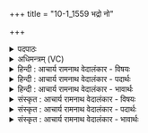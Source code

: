 +++
title = "10-1_1559 भद्रो नो"

+++
<details><summary>पदपाठः</summary>

भ꣣द्रः꣢। नः꣣। अग्निः꣢। आ꣡हु꣢꣯तः। आ। हु꣣तः। भद्रा꣢। रा꣣तिः꣢। सु꣣भग। सु। भग। भद्रः꣢। अ꣣ध्वरः꣢। भ꣣द्राः꣢। उ꣣त꣢। प्र꣡श꣢꣯स्तयः। प्र। श꣣स्तयः। १५५९।
</details>

<details><summary>अधिमन्त्रम् (VC)</summary>

- अग्निः
- सौभरिः काण्वः
- काकुभः प्रगाथः (विषमा ककुबुष्णिक्, समा सतोबृहती)
- ऋषभः
</details>

<details><summary>हिन्दी : आचार्य रामनाथ वेदालंकार - विषयः</summary>

प्रथम ऋचा की व्याख्या पूर्वार्चिक में १११ क्रमाङ्क पर यज्ञाग्नि,अतिथि और परमात्मा के विषय में की जा चुकी है। यहाँ राष्ट्र-विषयक भद्र की प्रार्थना है।
</details>

<details><summary>हिन्दी : आचार्य रामनाथ वेदालंकार - पदार्थः</summary>

पदार्थान्वय -  (आहुतः) जिसमें आहुति डाली गयी है,ऐसी (अग्निः) राष्ट्रियता की अग्नि (नः) हमारे लिए (भद्रः) शुभ हो। (रातिः) राष्ट्र के लिए की गयी दान की क्रिया (भद्रा) शुभ हो। हे (सुभग) सौभाग्यवान् राजन् ! (अध्वरः) तुम्हारे और हमारे द्वारा किया गया राष्ट्र-यज्ञ (भद्रः) शुभ हो। (उत) और (प्रशस्तयः) राष्ट्र की उन्नति से प्राप्त प्रशस्तियाँ (भद्राः) शुभ हों ॥१॥
</details>

<details><summary>हिन्दी : आचार्य रामनाथ वेदालंकार - भावार्थः</summary>

भावार्थ -  सब प्रजाजन और राजा,मन्त्री आदि राज्याधिकारी राष्ट्रभक्त होकर मातृभूमि के लिए अपना बलिदान भी करने के लिए सदा तैयार रहें ॥१॥
</details>

<details><summary>संस्कृत : आचार्य रामनाथ वेदालंकार - विषयः</summary>

तत्र प्रथमा ऋक् पूर्वार्चिके १११ क्रमाङ्के यज्ञाग्निविषयेऽतिथिविषये परमात्मविषये च व्याख्याता। अत्र राष्ट्रविषयकं भद्रं प्रार्थ्यते।
</details>

<details><summary>संस्कृत : आचार्य रामनाथ वेदालंकार - पदार्थः</summary>

पदार्थान्वय -  (आहुतः) प्रदत्तहविष्कः (अग्निः) राष्ट्रियतायाः अग्निः (नः) अस्मभ्यम् (भद्रः) शुभः अस्तु। (रातिः) राष्ट्राय कृता दानक्रिया (भद्रा) शुभा अस्तु। हे (सुभग) हे सौभाग्यवन् राजन् ! (अध्वरः) त्वयाऽस्माभिश्च कृतः राष्ट्रयज्ञः(भद्रः) शुभः अस्तु। (उत) अपि च (प्रशस्तयः) राष्ट्रोन्नत्या प्राप्ताः प्रशंसाः (भद्राः) शुभाः सन्तु ॥१॥२
</details>

<details><summary>संस्कृत : आचार्य रामनाथ वेदालंकार - भावार्थः</summary>

भावार्थ -  सर्वे प्रजाजना नृपत्यमात्यादयो राज्याधिकारिणश्च राष्ट्रभक्ता भूत्वा मातृभूम्यै स्वबलिदानमपि कर्तुं सदा समुद्यता भवेयुः ॥१॥
</details>